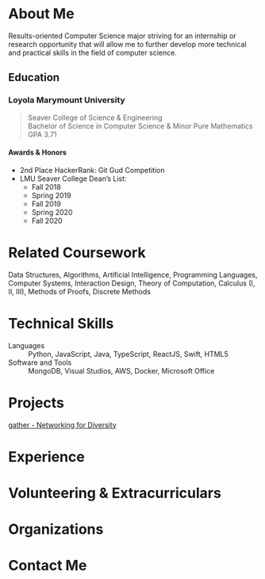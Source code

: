 # About Me

Results-oriented Computer Science major striving for an internship or research opportunity that will allow me to further develop more technical and practical skills in the field of computer science. 

## Education

### **Loyola Marymount University**
> Seaver College of Science & Engineering    
> Bachelor of Science in Computer Science & Minor Pure Mathematics    
> GPA 3.71

#### **Awards & Honors**
- 2nd Place HackerRank: Git Gud Competition 
- LMU Seaver College Dean’s List:
  - Fall 2018
  - Spring 2019
  - Fall 2019
  - Spring 2020
  - Fall 2020

# Related Coursework
Data Structures, Algorithms, Artificial Intelligence,
Programming Languages, Computer Systems, Interaction Design,
Theory of Computation, Calculus (I, II, III), Methods of Proofs,
Discrete Methods

# Technical Skills
<dl>
<dt>Languages</dt>
<dd>Python, JavaScript, Java, TypeScript, ReactJS, Swift, HTML5 </dd>
<dt>Software and Tools</dt>
<dd>MongoDB, Visual Studios, AWS, Docker, Microsoft Office</dd>
</dl>

# Projects
[gather - Networking for Diversity](https://gatherweb.vercel.app/)

# Experience

# Volunteering & Extracurriculars

# Organizations

# Contact Me

